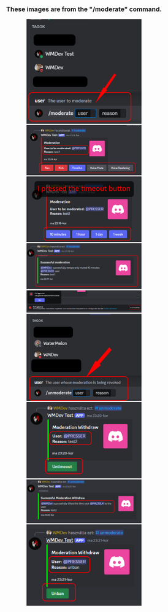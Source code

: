 <div id="header" align="center">
  <h3>These images are from the "/moderate" command.</h3>
  <img src="https://github.com/DenielDevv/discord-bot-mini-codes/blob/main/ModeratePanel/img/1.png" width="300"/>
<br>
  <img src="https://github.com/DenielDevv/discord-bot-mini-codes/blob/main/ModeratePanel/img/2.png" width="300"/>
<br>
  <img src="https://github.com/DenielDevv/discord-bot-mini-codes/blob/main/ModeratePanel/img/3.png" width="300"/>
<br>
  <img src="https://github.com/DenielDevv/discord-bot-mini-codes/blob/main/ModeratePanel/img/4.png" width="300"/>
<br>
  <img src="https://github.com/DenielDevv/discord-bot-mini-codes/blob/main/ModeratePanel/img/5.png" width="300"/>
<br>
  <img src="https://github.com/DenielDevv/discord-bot-mini-codes/blob/main/ModeratePanel/img/6.png" width="300"/>
<br>
  <img src="https://github.com/DenielDevv/discord-bot-mini-codes/blob/main/ModeratePanel/img/7.png" width="300"/>
<br>
  <img src="https://github.com/DenielDevv/discord-bot-mini-codes/blob/main/ModeratePanel/img/8.png" width="300"/>
<br>
  <img src="https://github.com/DenielDevv/discord-bot-mini-codes/blob/main/ModeratePanel/img/9.png" width="300"/>
</div>
